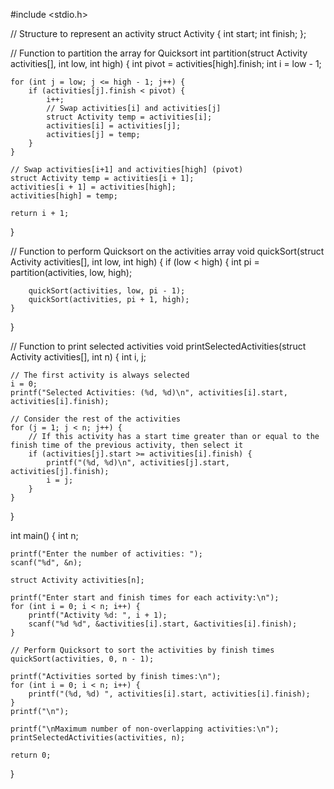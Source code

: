 #include <stdio.h>

// Structure to represent an activity
struct Activity {
    int start;
    int finish;
};

// Function to partition the array for Quicksort
int partition(struct Activity activities[], int low, int high) {
    int pivot = activities[high].finish;
    int i = low - 1;

    for (int j = low; j <= high - 1; j++) {
        if (activities[j].finish < pivot) {
            i++;
            // Swap activities[i] and activities[j]
            struct Activity temp = activities[i];
            activities[i] = activities[j];
            activities[j] = temp;
        }
    }

    // Swap activities[i+1] and activities[high] (pivot)
    struct Activity temp = activities[i + 1];
    activities[i + 1] = activities[high];
    activities[high] = temp;

    return i + 1;
}

// Function to perform Quicksort on the activities array
void quickSort(struct Activity activities[], int low, int high) {
    if (low < high) {
        int pi = partition(activities, low, high);

        quickSort(activities, low, pi - 1);
        quickSort(activities, pi + 1, high);
    }
}

// Function to print selected activities
void printSelectedActivities(struct Activity activities[], int n) {
    int i, j;

    // The first activity is always selected
    i = 0;
    printf("Selected Activities: (%d, %d)\n", activities[i].start, activities[i].finish);

    // Consider the rest of the activities
    for (j = 1; j < n; j++) {
        // If this activity has a start time greater than or equal to the finish time of the previous activity, then select it
        if (activities[j].start >= activities[i].finish) {
            printf("(%d, %d)\n", activities[j].start, activities[j].finish);
            i = j;
        }
    }
}

int main() {
    int n;

    printf("Enter the number of activities: ");
    scanf("%d", &n);

    struct Activity activities[n];

    printf("Enter start and finish times for each activity:\n");
    for (int i = 0; i < n; i++) {
        printf("Activity %d: ", i + 1);
        scanf("%d %d", &activities[i].start, &activities[i].finish);
    }

    // Perform Quicksort to sort the activities by finish times
    quickSort(activities, 0, n - 1);

    printf("Activities sorted by finish times:\n");
    for (int i = 0; i < n; i++) {
        printf("(%d, %d) ", activities[i].start, activities[i].finish);
    }
    printf("\n");

    printf("\nMaximum number of non-overlapping activities:\n");
    printSelectedActivities(activities, n);

    return 0;
}
